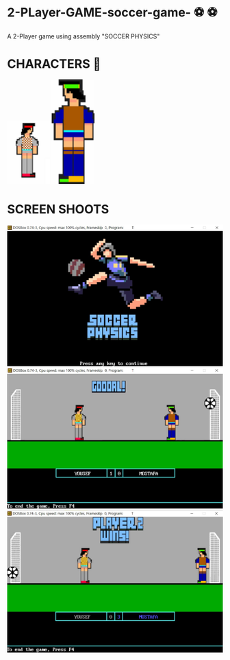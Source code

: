 # 2-PLayer-GAME-soccer-game- :soccer: :soccer:
A 2-Player game using assembly 
"SOCCER PHYSICS"

# CHARACTERS  :two_men_holding_hands:
<p float="left">
  <img src="GAME_GUI/player1.bmp" width="100" />
  <img src="GAME_GUI/player2.bmp" width="100" /> 
</p>


# SCREEN SHOOTS
<img src="SCREAN_SHOOTS/STARTSCREAN.jpg">

<img src= "SCREAN_SHOOTS/GOOOAL.jpg">

<img src= "SCREAN_SHOOTS/PLAYER_WINNER.jpg">

